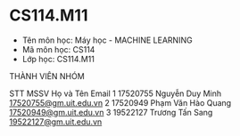 # CS114.M11
- Tên môn học: Máy học - MACHINE LEARNING
- Mã môn học: CS114
- Lớp học: CS114.M11

THÀNH VIÊN NHÓM

STT	 MSSV	     Họ và Tên		              Email
1	  17520755	 Nguyễn Duy Minh		        17520755@gm.uit.edu.vn
2	  17520949	 Phạm Văn Hào Quang	      17520949@gm.uit.edu.vn
3	  19522127	 Trương Tấn Sang		        19522127@gm.uit.edu.vn
